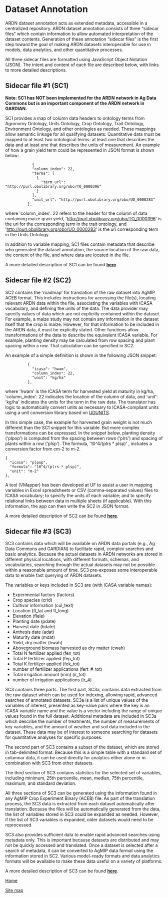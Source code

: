 # Dataset Annotation

ARDN dataset annotation acts as extended metadata, accessible in a centralized repository. ARDN dataset annotation consists of three “sidecar files” which contain information to allow automated interpretation of the dataset contents. Generation of these annotation “sidecar files” is the first step toward the goal of making ARDN datasets interoperable for use in models, data analytics, and other quantitative processes. 

All three sidecar files are formatted using JavaScript Object Notation (JSON). The intent and content of each file are described below, with links to more detailed descriptions. 

## Sidecar file #1 (SC1) 

**Note: SC1 has NOT been implemented for the ARDN network in Ag Data Commons but is an important component of the ARDN network in GARDIAN.**

SC1 provides a map of column data headers to ontology terms from Agronomy Ontology, Units Ontology, Crop Ontology, Trait Ontology, Environment Ontology, and other ontologies as needed. These mappings allow semantic linkage for all qualifying datasets. Quantitative data must be mapped to at least two ontological terms: at least one that describes the data and at least one that describes the units of measurement. An example of how a grain yield term could be represented in JSON format is shown below:


                {
                "column_index": 22,
                "terms": [
                  {
                    "term_url": "http://purl.obolibrary.org/obo/TO_0000396"
                  }
                ], 
                "unit_url": "http://purl.obolibrary.org/obo/UO_0000283"
              },

where 'column_index': 22 refers to the header for the column of data containing maize grain yield, 'http://purl.obolibrary.org/obo/TO_0000396' is the uri  for the corresponding term in the trait ontology, and 'http://purl.obolibrary.org/obo/UO_0000283' is the uri corresponding term in the Units Ontology. 

In addition to variable mapping, SC1 files contain metadata that describe who generated the dataset annotation, the source location of the raw data, the content of the file, and where data are located in the file. 

A more detailed description of SC1 can be found **[here](Annotation_SC1.md)**.

## Sidecar file #2 (SC2) 

SC2 contains the 'roadmap' for translation of the raw dataset into AgMIP ACEB format. This includes instructions for accessing the file(s), locating relevant ARDN data within the file, associating the variables with ICASA vocabulary, and defining the units of the data. The data provider may specify values of data which are not explicitly contained within the dataset. For example, a maize study may not contain any information in the dataset itself that the crop is maize. However, for that information to be included in the ARDN data, it must be explicitly stated. Other functions allow transformations of the data to describe the equivalent ICASA variable. For example, planting density may be calculated from row spacing and plant spacing within a row. That calculation can be specified in SC2.

An example of a simple definition is shown in the following JSON snippet:


              {
                "icasa": "hwam",
                "column_index": 22,
                "unit": "kg/ha"
              },

where 'hwam' is the ICASA term for harvested yield at maturity in kg/ha, 'column_index': 22 indicates the location of the column of data,  and 'unit': 'kg/ha' indicates the units for the term in the raw data. The translator has logic to automatically convert units as necessary to ICASA-compliant units using a unit conversion library based on [UDUNITS](https://www.unidata.ucar.edu/software/udunits/udunits-2-units.html).

In this simple case, the example for harvested grain weight is not much different than the SC1 snippet for this variable. But more complex transformations can be expressed. In the snippet below, planting density ('plpop') is computed from the spacing between rows ('plrs') and spacing of plants within a row ('plsp'). The formula, '10^4/(plrs * plsp)' , includes a conversion factor from cm-2 to m-2.    

    {
      "icasa": "plpop",
      "formula": "10^4/(plrs * plsp)",
      "unit": "m-2"
    },


A tool (VMapper) has been developed at UF to assist a user in mapping variables in Excel spreadsheets or CSV (comma-separated values) files to ICASA vocabulary; to specify the units of each variable; and to specify relational links between data in multiple sheets (if applicable). With this information, the app can then write the SC2 in JSON format. 

A more detailed description of SC2 can be found **[here](Annotation_SC2.md)**.

## Sidecar file #3 (SC3) 

SC3 contains data which will be available on ARDN data portals (e.g., Ag Data Commons and GARDIAN) to facilitate rapid, complex searches and basic analytics. Because the actual datasets in ARDN networks are stored in different physical locations, with different formats, schemas, and vocabularies, searching through the actual datasets may not be possible within a reasonable amount of time. SC3 pre-exposes some interoperable data to enable fast querying of ARDN datasets.

The variables or keys included in SC3 are (with ICASA variable names):
* Experimental factors (factors)
* Crop species (crid)
* Cultivar information (cul_text)
* Location (fl_lat and  fl_long)
* Elevation (flele)
* Planting date (pdate)
* Harvest date (hdate)
* Anthesis date (adat) 
* Maturity date (mdat)
* Yield, dry matter (hwah)
* Aboveground biomass harvested as dry matter (cwah) 
* Total N fertilizer applied (fen_tot)
* Total P fertilizer applied (fep_tot)
* Total K fertilizer applied (fek_tot)
* number of fertilizer applications (fert_#_tot)
* Total irrigation amount (mm) (ir_tot)
* number of irrigation applications (ir_#)

SC3 contains three parts. The first part, SC3a, contains data extracted from the raw dataset which can be used for indexing, allowing rapid, advanced searches of annotated datasets. SC3a is a list of unique values of the variables of interest, presented as key-value pairs where the key is an ICASA variable name and the value is a vector including the range of unique values found in the full dataset. Additional metadata are included in SC3a which describe the number of treatments, the number of measurements of key variables, and the amount of weather and soil data included in the dataset. These data may be of interest to someone searching for datasets for quantitative analyses for specific purposes. 

The second part of SC3 contains a subset of the dataset, which are stored in tab-delimited format. Because this is a simple table with a standard set of columnar data, it can be used directly for analytics either alone or in combination with SC3 from other datasets.

The third section of SC3 contains statistics for the selected set of variables, including minimum, 25th percentile, mean, median, 75th percentile, maximum, and standard deviation. 

All three sections of SC3 can be generated using the information found in any AgMIP Crop Experiment Binary (ACEB) file. As part of the translation process, the SC3 data is extracted from each dataset automatically after translation. Because the files will be automatically generated from the data, the list of variables stored in SC3 could be expanded as needed. However, if the list of SC3 variables is expanded, older datasets would need to be reprocessed. 

SC3 also provides sufficient data to enable rapid advanced searches using metadata only. This is important because datasets are distributed and may not be quickly accessed and translated. Once a dataset is selected after a search of metadata, it can be converted to AgMIP data format using the information stored in SC2. Various model-ready formats and data analytics formats will be available to make these data useful on a variety of platforms. 

A more detailed description of SC3 can be found **[here](Annotation_SC3.md)**.


[Home](index.md)

[Site map](SiteMap.md)

